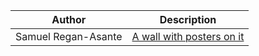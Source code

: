 | Author              | Description                                                          |
| ------------------- | -------------------------------------------------------------------- |
| Samuel Regan-Asante | [A wall with posters on it](https://unsplash.com/photos/2UFsGAR_qNY) |

